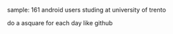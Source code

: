 sample: 
161 android users studing at university of trento 


do a asquare for each day like github 

